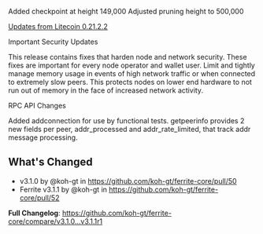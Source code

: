 Added checkpoint at height 149,000
Adjusted pruning height to 500,000

[Updates from Litecoin 0.21.2.2](https://github.com/litecoin-project/litecoin/releases/tag/v0.21.2.2)

Important Security Updates

This release contains fixes that harden node and network security. These fixes are important for every node operator and wallet user.
Limit and tightly manage memory usage in events of high network traffic or when connected to extremely slow peers. This protects nodes on lower end hardware to not run out of memory in the face of increased network activity.

RPC API Changes

Added addconnection for use by functional tests.
getpeerinfo provides 2 new fields per peer, addr_processed and addr_rate_limited, that track addr message processing.

## What's Changed
* v3.1.0 by @koh-gt in https://github.com/koh-gt/ferrite-core/pull/50
* Ferrite v3.1.1 by @koh-gt in https://github.com/koh-gt/ferrite-core/pull/52

**Full Changelog**: https://github.com/koh-gt/ferrite-core/compare/v3.1.0...v3.1.1r1